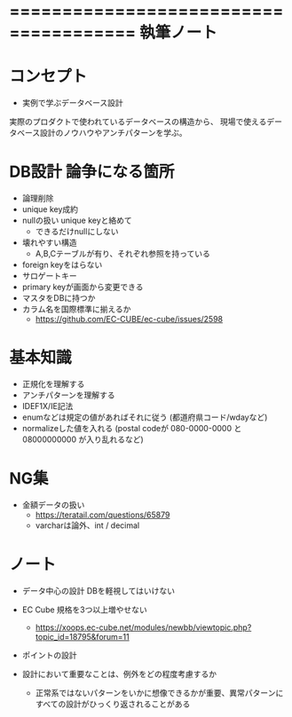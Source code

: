 ======================================
執筆ノート
======================================


コンセプト
======================================

- 実例で学ぶデータベース設計

実際のプロダクトで使われているデータベースの構造から、
現場で使えるデータベース設計のノウハウやアンチパターンを学ぶ。



DB設計 論争になる箇所
======================================



- 論理削除
- unique key成約
- nullの扱い unique keyと絡めて
  - できるだけnullにしない
- 壊れやすい構造
  - A,B,Cテーブルが有り、それぞれ参照を持っている
- foreign keyをはらない
- サロゲートキー
- primary keyが画面から変更できる
- マスタをDBに持つか
- カラム名を国際標準に揃えるか
  - https://github.com/EC-CUBE/ec-cube/issues/2598


基本知識
======================================

- 正規化を理解する
- アンチパターンを理解する
- IDEF1X/IE記法
- enumなどは規定の値があればそれに従う (都道府県コード/wdayなど)
- normalizeした値を入れる (postal codeが 080-0000-0000 と 08000000000 が入り乱れるなど)



NG集
======================================

- 金額データの扱い
  - https://teratail.com/questions/65879
  - varcharは論外、int / decimal



ノート
======================================

- データ中心の設計 DBを軽視してはいけない
- EC Cube 規格を3つ以上増やせない
  - https://xoops.ec-cube.net/modules/newbb/viewtopic.php?topic_id=18795&forum=11

- ポイントの設計

- 設計において重要なことは、例外をどの程度考慮するか
  - 正常系ではないパターンをいかに想像できるかが重要、異常パターンにすべての設計がひっくり返されることがある


  
